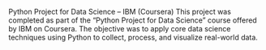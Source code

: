 Python Project for Data Science – IBM (Coursera)
This project was completed as part of the “Python Project for Data Science” course offered by IBM on Coursera. The objective was to apply core data science techniques using Python to collect, process, and visualize real-world data.
